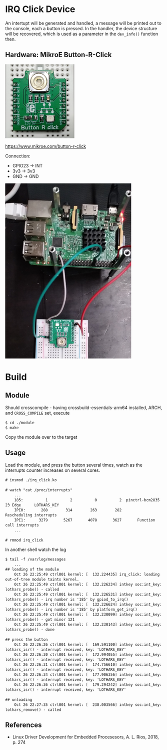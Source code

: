 # IRQ Click Device

  An intertupt will be generated and handled, a message will be
  printed out to the console, each a button is pressed. In the
  handler, the device structure will be recovered, which is used as a
  parameter in the `dev_info()` function then.

## Hardware: MikroE Button-R-Click

![button-r-click](pics/mikroe-button-r-click.png)

https://www.mikroe.com/button-r-click

Connection:  
- GPIO23 -> INT
- 3v3 -> 3v3
- GND -> GND

![setup](pics/setup-interrupt-button.png)


# Build

## Module

Should crosscompile - having crossbuild-essentials-arm64 installed,
ARCH, and `CROSS_COMPILE` set, execute  
```
$ cd ./module
$ make
```
Copy the module over to the target  

## Usage

Load the module, and press the button several times, watch as the
interrupts counter increases on several cores.  
```
# insmod ./irq_click.ko

# watch "cat /proc/interrupts"
    ...
    185:          1          2          0          2  pinctrl-bcm2835  23 Edge      LOTHARS_KEY
    IPI0:       288        314        263        282       Rescheduling interrupts
    IPI1:      3279       5267       4078       3627       Function call interrupts
    ...

# rmmod irq_click
```

In another shell watch the log  
```
$ tail -f /var/log/messages
    ...
## loading of the module
    Oct 26 22:25:49 ctrl001 kernel: [  132.224435] irq_click: loading out-of-tree module taints kernel.
    Oct 26 22:25:49 ctrl001 kernel: [  132.226234] intkey soc:int_key: lothars_probe() - called
    Oct 26 22:25:49 ctrl001 kernel: [  132.226531] intkey soc:int_key: lothars_probe() - irq number is '185' by gpiod_to_irq()
    Oct 26 22:25:49 ctrl001 kernel: [  132.226624] intkey soc:int_key: lothars_probe() - irq number is '185' by platform_get_irq()
    Oct 26 22:25:49 ctrl001 kernel: [  132.230099] intkey soc:int_key: lothars_probe() - got minor 121
    Oct 26 22:25:49 ctrl001 kernel: [  132.230143] intkey soc:int_key: lothars_probe() - done

## press the button
    Oct 26 22:26:26 ctrl001 kernel: [  169.591100] intkey soc:int_key: lothars_isr() - interrupt received, key: 'LOTHARS_KEY'
    Oct 26 22:26:30 ctrl001 kernel: [  172.994055] intkey soc:int_key: lothars_isr() - interrupt received, key: 'LOTHARS_KEY'
    Oct 26 22:26:31 ctrl001 kernel: [  174.756610] intkey soc:int_key: lothars_isr() - interrupt received, key: 'LOTHARS_KEY'
    Oct 26 22:26:34 ctrl001 kernel: [  177.906356] intkey soc:int_key: lothars_isr() - interrupt received, key: 'LOTHARS_KEY'
    Oct 26 22:26:36 ctrl001 kernel: [  179.294242] intkey soc:int_key: lothars_isr() - interrupt received, key: 'LOTHARS_KEY'

## unloading
    Oct 26 22:27:35 ctrl001 kernel: [  238.003566] intkey soc:int_key: lothars_remove() - called
```

## References
* Linux Driver Development for Embedded Procesesors, A. L. Rios, 2018, p. 274  
